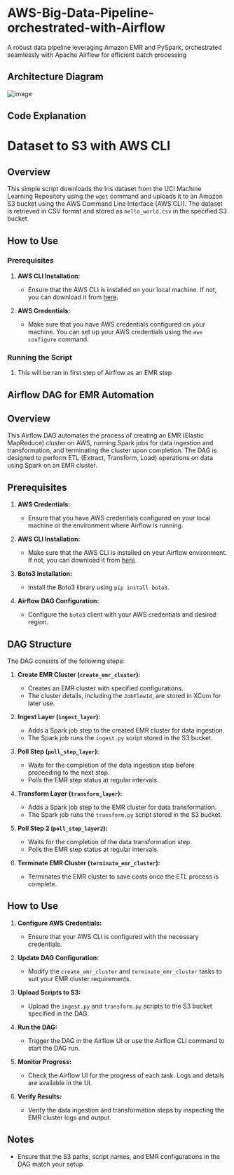 # AWS-Big-Data-Pipeline-orchestrated-with-Airflow
A robust data pipeline leveraging Amazon EMR and PySpark, orchestrated seamlessly with Apache Airflow for efficient batch processing

## Architecture Diagram
![image](https://github.com/jashshah-dev/AWS-Big-Data-Pipeline-orchestrated-with-Airflow/assets/132673402/7d79d182-d653-452a-a6f2-0ecd5698ae72)

## Code Explanation

 # Dataset to S3 with AWS CLI

## Overview

This simple script downloads the Iris dataset from the UCI Machine Learning Repository using the `wget` command and uploads it to an Amazon S3 bucket using the AWS Command Line Interface (AWS CLI). The dataset is retrieved in CSV format and stored as `hello_world.csv` in the specified S3 bucket.

## How to Use

### Prerequisites

1. **AWS CLI Installation:**
   - Ensure that the AWS CLI is installed on your local machine. If not, you can download it from [here](https://aws.amazon.com/cli/).

2. **AWS Credentials:**
   - Make sure that you have AWS credentials configured on your machine. You can set up your AWS credentials using the `aws configure` command.

### Running the Script

1. This will be ran in first step of Airflow as an EMR step

##  Airflow DAG for EMR Automation

## Overview

This Airflow DAG automates the process of creating an EMR (Elastic MapReduce) cluster on AWS, running Spark jobs for data ingestion and transformation, and terminating the cluster upon completion. The DAG is designed to perform ETL (Extract, Transform, Load) operations on data using Spark on an EMR cluster.

## Prerequisites

1. **AWS Credentials:**
   - Ensure that you have AWS credentials configured on your local machine or the environment where Airflow is running.

2. **AWS CLI Installation:**
   - Make sure that the AWS CLI is installed on your Airflow environment. If not, you can download it from [here](https://aws.amazon.com/cli/).

3. **Boto3 Installation:**
   - Install the Boto3 library using `pip install boto3`.

4. **Airflow DAG Configuration:**
   - Configure the `boto3` client with your AWS credentials and desired region.

## DAG Structure

The DAG consists of the following steps:

1. **Create EMR Cluster (`create_emr_cluster`):**
   - Creates an EMR cluster with specified configurations.
   - The cluster details, including the `JobFlowId`, are stored in XCom for later use.

2. **Ingest Layer (`ingest_layer`):**
   - Adds a Spark job step to the created EMR cluster for data ingestion.
   - The Spark job runs the `ingest.py` script stored in the S3 bucket.

3. **Poll Step (`poll_step_layer`):**
   - Waits for the completion of the data ingestion step before proceeding to the next step.
   - Polls the EMR step status at regular intervals.

4. **Transform Layer (`transform_layer`):**
   - Adds a Spark job step to the EMR cluster for data transformation.
   - The Spark job runs the `transform.py` script stored in the S3 bucket.

5. **Poll Step 2 (`poll_step_layer2`):**
   - Waits for the completion of the data transformation step.
   - Polls the EMR step status at regular intervals.

6. **Terminate EMR Cluster (`terminate_emr_cluster`):**
   - Terminates the EMR cluster to save costs once the ETL process is complete.

## How to Use

1. **Configure AWS Credentials:**
   - Ensure that your AWS CLI is configured with the necessary credentials.

2. **Update DAG Configuration:**
   - Modify the `create_emr_cluster` and `terminate_emr_cluster` tasks to suit your EMR cluster requirements.

3. **Upload Scripts to S3:**
   - Upload the `ingest.py` and `transform.py` scripts to the S3 bucket specified in the DAG.

4. **Run the DAG:**
   - Trigger the DAG in the Airflow UI or use the Airflow CLI command to start the DAG run.

5. **Monitor Progress:**
   - Check the Airflow UI for the progress of each task. Logs and details are available in the UI.

6. **Verify Results:**
   - Verify the data ingestion and transformation steps by inspecting the EMR cluster logs and output.

## Notes

- Ensure that the S3 paths, script names, and EMR configurations in the DAG match your setup.



